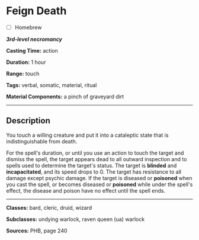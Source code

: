 # Feign Death

- [ ] Homebrew

***3rd-level necromancy***

**Casting Time:** action

**Duration:** 1 hour

**Range:** touch

**Tags:** verbal, somatic, material, ritual

**Material Components:** a pinch of graveyard dirt

---

## Description
You touch a willing creature and put it into a cataleptic state that is indistinguishable from death.

For the spell's duration, or until you use an action to touch the target and dismiss the spell, the target appears dead to all outward inspection and to spells used to determine the target's status.
The target is **blinded** and **incapacitated**, and its speed drops to 0.
The target has resistance to all damage except psychic damage.
If the target is diseased or **poisoned** when you cast the spell, or becomes diseased or **poisoned** while under the spell's effect, the disease and poison have no effect until the spell ends.

---

**Classes:** bard, cleric, druid, wizard

**Subclasses:** undying warlock, raven queen (ua) warlock

**Sources:** PHB, page 240

